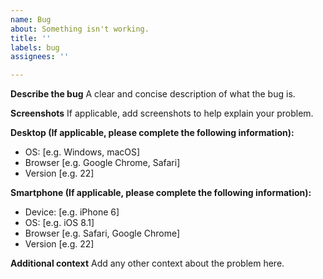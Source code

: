 ```yaml
---
name: Bug
about: Something isn't working.
title: ''
labels: bug
assignees: ''

---
```


**Describe the bug**
A clear and concise description of what the bug is.

**Screenshots**
If applicable, add screenshots to help explain your problem.

**Desktop (If applicable, please complete the following information):**
 - OS: [e.g. Windows, macOS]
 - Browser [e.g. Google Chrome, Safari]
 - Version [e.g. 22]

**Smartphone (If applicable, please complete the following information):**
 - Device: [e.g. iPhone 6]
 - OS: [e.g. iOS 8.1]
 - Browser [e.g. Safari, Google Chrome]
 - Version [e.g. 22]

**Additional context**
Add any other context about the problem here.

